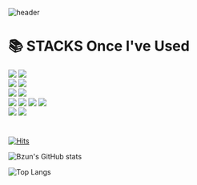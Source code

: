 <div aling="center">
  
  ![header](https://capsule-render.vercel.app/api?color=6FC7E1&type=Soft&text=Not.yet)
  
  <h1>📚 STACKS Once I've Used</h1>
    <img src="https://img.shields.io/badge/c-A8B9CC?style=for-the-badge&logo=C&logoColor=white">
<!--     <img src="https://img.shields.io/badge/python-3776AB?style=for-the-badge&logo=python&logoColor=white"> -->
    <img src="https://img.shields.io/badge/java-007396?style=for-the-badge&logo=java&logoColor=white">
  <br>
<!--     <img src="https://img.shields.io/badge/fastapi-009688?style=for-the-badge&logo=fastapi&logoColor=white"> -->
    <img src="https://img.shields.io/badge/spring-6DB33F?style=for-the-badge&logo=spring&logoColor=white">
    <img src="https://img.shields.io/badge/springBoot-6DB33F?style=for-the-badge&logo=springboot&logoColor=white">
<!--     <img src="https://img.shields.io/badge/springSecurity-6DB33F?style=for-the-badge&logo=springsecurity&logoColor=white"> -->
  <br>
    <img src="https://img.shields.io/badge/mysql-4479A1?style=for-the-badge&logo=mysql&logoColor=white">
<!--     <img src="https://img.shields.io/badge/mariadb-003545?style=for-the-badge&logo=mariadb&logoColor=white"> -->
    <img src="https://img.shields.io/badge/sqlite-003B57?style=for-the-badge&logo=sqlite&logoColor=white">
  <br>
    <img src="https://img.shields.io/badge/linux-FCC624?style=for-the-badge&logo=linux&logoColor=white">
    <img src="https://img.shields.io/badge/ubuntu-E95420?style=for-the-badge&logo=ubuntu&logoColor=white">
    <img src="https://img.shields.io/badge/amazonaws-232F3E?style=for-the-badge&logo=amazonaws&logoColor=white">
    <img src="https://img.shields.io/badge/amazonec2-FF9900?style=for-the-badge&logo=amazonec2&logoColor=white">
  <br>
    <img src="https://img.shields.io/badge/git-F05032?style=for-the-badge&logo=git&logoColor=white">
    <img src="https://img.shields.io/badge/github-181717?style=for-the-badge&logo=github&logoColor=white">
</div>

#

[![Hits](https://hits.seeyoufarm.com/api/count/incr/badge.svg?url=https%3A%2F%2Fgithub.com%2Fbzzun0609%2F&count_bg=%2379C83D&title_bg=%23555555&icon=&icon_color=%23E7E7E7&title=hits&edge_flat=false)](https://hits.seeyoufarm.com)

![Bzun's GitHub stats](https://github-readme-stats.vercel.app/api?username=bzzun0609&show_icons=true&theme=merko)

![Top Langs](https://github-readme-stats.vercel.app/api/top-langs/?username=bzzun0609&layout=compact&theme=merko)
